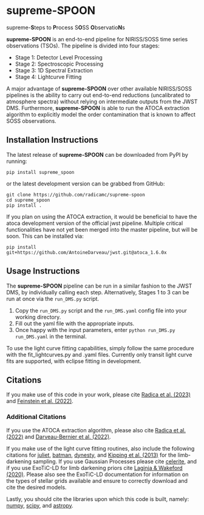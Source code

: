 # supreme-SPOON
supreme-**S**teps to **P**rocess S**O**SS **O**bservatio**N**s

**supreme-SPOON** is an end-to-end pipeline for NIRISS/SOSS time series observations (TSOs).
The pipeline is divided into four stages:
 - Stage 1: Detector Level Processing 
 - Stage 2: Spectroscopic Processing
 - Stage 3: 1D Spectral Extraction
 - Stage 4: Lightcurve Fitting
 
A major advantage of **supreme-SPOON** over other available NIRISS/SOSS pipelines is the ability to carry out end-to-end reductions (uncalibrated to atmosphere spectra) without relying on intermediate outputs from the JWST DMS.
Furthermore, **supreme-SPOON** is able to run the ATOCA extraction algorithm to explicitly model the order contamination that is known to affect SOSS observations.


## Installation Instructions
The latest release of **supreme-SPOON** can be downloaded from PyPI by running:

    pip install supreme_spoon

or the latest development version can be grabbed from GitHub:

    git clone https://github.com/radicamc/supreme-spoon
    cd supreme_spoon
    pip install .

If you plan on using the ATOCA extraction, it would be beneficial to have the atoca development version of the official jwst pipeline. Multiple critical functionalities have not yet been merged into the master pipeline, but will be soon. 
This can be installed via:

    pip install git+https://github.com/AntoineDarveau/jwst.git@atoca_1.6.0x


## Usage Instructions
The **supreme-SPOON** pipeline can be run in a similar fashion to the JWST DMS, by individually calling each step.
Alternatively, Stages 1 to 3 can be run at once via the ```run_DMS.py``` script.

1. Copy the ```run_DMS.py``` script and the ```run_DMS.yaml``` config file into your working directory.
2. Fill out the yaml file with the appropriate inputs.
3. Once happy with the input parameters, enter ```python run_DMS.py run_DMS.yaml``` in the terminal.

To use the light curve fitting capabilities, simply follow the same procedure with the fit_lightcurves.py and .yaml files. 
Currently only transit light curve fits are supported, with eclipse fitting in development. 

## Citations
If you make use of this code in your work, please cite [Radica et al. (2023)]() and [Feinstein et al. (2022)](https://ui.adsabs.harvard.edu/abs/2022arXiv221110493F/abstract). 

### Additional Citations
If you use the ATOCA extraction algorithm, please also cite [Radica et al. (2022)](https://ui.adsabs.harvard.edu/abs/2022PASP..134j4502R/abstract) 
and [Darveau-Bernier et al. (2022)](https://ui.adsabs.harvard.edu/abs/2022PASP..134i4502D/abstract).

If you make use of the light curve fitting routines, also include the following citations for 
[juliet](https://ui.adsabs.harvard.edu/abs/2019MNRAS.490.2262E/abstract), 
[batman](https://ui.adsabs.harvard.edu/abs/2015PASP..127.1161K/abstract), 
[dynesty](https://ui.adsabs.harvard.edu/abs/2020MNRAS.493.3132S/abstract), and 
[Kipping et al. (2013)](https://ui.adsabs.harvard.edu/abs/2013MNRAS.435.2152K/abstract) for the limb-darkening sampling. 
If you use Gaussian Processes please cite [celerite](https://ui.adsabs.harvard.edu/abs/2017AJ....154..220F/abstract), 
and if you use ExoTiC-LD for limb darkening priors cite [Laginja & Wakeford (2020)](https://ui.adsabs.harvard.edu/abs/2020JOSS....5.2281L/abstract). 
Please also see the ExoTiC-LD documentation for information on the types of stellar grids available and ensure to correctly download and cite the desired models.

Lastly, you should cite the libraries upon which this code is built, namely:
[numpy](https://ui.adsabs.harvard.edu/abs/2020Natur.585..357H/abstract), 
[scipy](https://ui.adsabs.harvard.edu/abs/2020NatMe..17..261V/abstract), and
[astropy](https://ui.adsabs.harvard.edu/abs/2013A%26A...558A..33A/abstract).
